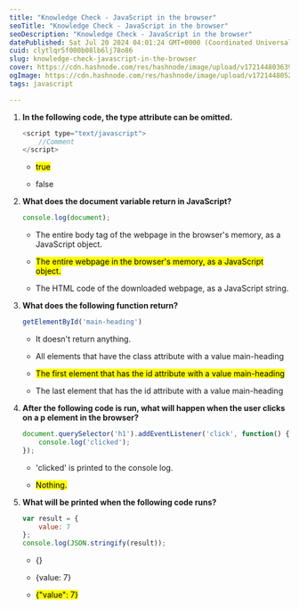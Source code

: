 ```yaml
---
title: "Knowledge Check - JavaScript in the browser"
seoTitle: "Knowledge Check - JavaScript in the browser"
seoDescription: "Knowledge Check - JavaScript in the browser"
datePublished: Sat Jul 20 2024 04:01:24 GMT+0000 (Coordinated Universal Time)
cuid: clytlqr5f000b08lb6lj78o86
slug: knowledge-check-javascript-in-the-browser
cover: https://cdn.hashnode.com/res/hashnode/image/upload/v1721448036398/8c182644-9516-47e7-85ef-86bb3c459b74.png
ogImage: https://cdn.hashnode.com/res/hashnode/image/upload/v1721448052230/4f40a685-8686-42e3-a08a-664b2d21bc9a.png
tags: javascript

---
```


1. **In the following code, the type attribute can be omitted.**
    
    ```javascript
    <script type="text/javascript">
        //Comment
    </script>
    ```
    
    * <mark>true</mark>
        
    * false
        
2. **What does the document variable return in JavaScript?**
    
    ```javascript
    console.log(document);
    ```
    
    * The entire body tag of the webpage in the browser's memory, as a JavaScript object.
        
    * <mark>The entire webpage in the browser's memory, as a JavaScript object.</mark>
        
    * The HTML code of the downloaded webpage, as a JavaScript string.
        
3. **What does the following function return?**
    
    ```javascript
    getElementById('main-heading')
    ```
    
    * It doesn't return anything.
        
    * All elements that have the class attribute with a value main-heading
        
    * <mark>The first element that has the id attribute with a value main-heading</mark>
        
    * The last element that has the id attribute with a value main-heading
        
4. **After the following code is run, what will happen when the user clicks on a p element in the browser?**
    
    ```javascript
    document.querySelector('h1').addEventListener('click', function() { 
        console.log('clicked');
    });
    ```
    
    * 'clicked' is printed to the console log.
        
    * <mark>Nothing.</mark>
        
5. **What will be printed when the following code runs?**
    
    ```javascript
    var result = {
        value: 7
    };
    console.log(JSON.stringify(result));
    ```
    
    * {}
        
    * {value: 7}
        
    * <mark>{"value": 7}</mark>